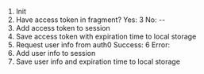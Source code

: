 1. Init
2. Have access token in fragment?
    Yes: 3
    No: --
3. Add access token to session
4. Save access token with expiration time to local storage
5. Request user info from auth0
    Success: 6
    Error: 
6. Add user info to session
7. Save user info and expiration time to local storage
